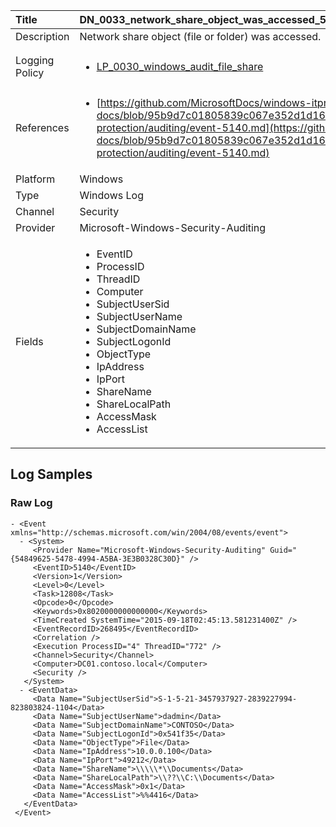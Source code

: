 | Title          | DN_0033_network_share_object_was_accessed_5140                                                                                                      |
|:---------------|:-----------------------------------------------------------------------------------------------------------------|
| Description    | Network share object (file or folder) was accessed.
                                                                                                |
| Logging Policy | <ul><li>[LP_0030_windows_audit_file_share](../Logging_Policies/LP_0030_windows_audit_file_share.md)</li></ul> |
| References     | <ul><li>[https://github.com/MicrosoftDocs/windows-itpro-docs/blob/95b9d7c01805839c067e352d1d16702604b15f11/windows/security/threat-protection/auditing/event-5140.md](https://github.com/MicrosoftDocs/windows-itpro-docs/blob/95b9d7c01805839c067e352d1d16702604b15f11/windows/security/threat-protection/auditing/event-5140.md)</li></ul>                                  |
| Platform       | Windows    																																															  |
| Type           | Windows Log        																																															  |
| Channel        | Security     																																															  |
| Provider       | Microsoft-Windows-Security-Auditing    																																															  |
| Fields         | <ul><li>EventID</li><li>ProcessID</li><li>ThreadID</li><li>Computer</li><li>SubjectUserSid</li><li>SubjectUserName</li><li>SubjectDomainName</li><li>SubjectLogonId</li><li>ObjectType</li><li>IpAddress</li><li>IpPort</li><li>ShareName</li><li>ShareLocalPath</li><li>AccessMask</li><li>AccessList</li></ul>                                               |


## Log Samples

### Raw Log

```
- <Event xmlns="http://schemas.microsoft.com/win/2004/08/events/event">
  - <System>
     <Provider Name="Microsoft-Windows-Security-Auditing" Guid="{54849625-5478-4994-A5BA-3E3B0328C30D}" /> 
     <EventID>5140</EventID> 
     <Version>1</Version> 
     <Level>0</Level> 
     <Task>12808</Task> 
     <Opcode>0</Opcode> 
     <Keywords>0x8020000000000000</Keywords> 
     <TimeCreated SystemTime="2015-09-18T02:45:13.581231400Z" /> 
     <EventRecordID>268495</EventRecordID> 
     <Correlation /> 
     <Execution ProcessID="4" ThreadID="772" /> 
     <Channel>Security</Channel> 
     <Computer>DC01.contoso.local</Computer> 
     <Security /> 
   </System>
  - <EventData>
     <Data Name="SubjectUserSid">S-1-5-21-3457937927-2839227994-823803824-1104</Data> 
     <Data Name="SubjectUserName">dadmin</Data> 
     <Data Name="SubjectDomainName">CONTOSO</Data> 
     <Data Name="SubjectLogonId">0x541f35</Data> 
     <Data Name="ObjectType">File</Data> 
     <Data Name="IpAddress">10.0.0.100</Data> 
     <Data Name="IpPort">49212</Data> 
     <Data Name="ShareName">\\\\\*\\Documents</Data> 
     <Data Name="ShareLocalPath">\\??\\C:\\Documents</Data> 
     <Data Name="AccessMask">0x1</Data> 
     <Data Name="AccessList">%%4416</Data> 
   </EventData>
 </Event>

```




